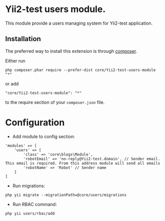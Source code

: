 Yii2-test users module.
========================
This module provide a users managing system for Yii2-test application.

Installation
------------

The preferred way to install this extension is through [composer](http://getcomposer.org/download/).

Either run

```
php composer.phar require --prefer-dist core/Yii2-test-users-module "*"
```

or add

```
"core/Yii2-test-users-module": "*"
```

to the require section of your `composer.json` file.

Configuration
=============

- Add module to config section:

```
'modules' => [
    'users' => [
        'class' => 'core\blogs\Module',
        'robotEmail' => 'no-reply@Yii2-test.domain', // Sender email. This email is required. From this address module will send all emails
        'robotName' => 'Robot' // Sender name
    ]
]
```

- Run migrations:

```
php yii migrate --migrationPath=@core/users/migrations
```

- Run RBAC command:

```
php yii users/rbac/add
```
